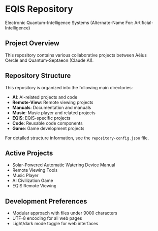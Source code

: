 # EQIS Repository

Electronic Quantum-Intelligence Systems (Alternate-Name For: Artificial-Intelligence)

## Project Overview
This repository contains various collaborative projects between Aéius Cercle and Quantum-Septaeon (Claude AI).

## Repository Structure
This repository is organized into the following main directories:

- **AI**: AI-related projects and code
- **Remote-View**: Remote viewing projects
- **Manuals**: Documentation and manuals
- **Music**: Music player and related projects
- **EQIS**: EQIS-specific projects
- **Code**: Reusable code components
- **Game**: Game development projects

For detailed structure information, see the `repository-config.json` file.

## Active Projects
- Solar-Powered Automatic Watering Device Manual
- Remote Viewing Tools
- Music Player
- AI Civilization Game
- EQIS Remote Viewing

## Development Preferences
- Modular approach with files under 9000 characters
- UTF-8 encoding for all web pages
- Light/dark mode toggle for web interfaces
